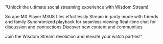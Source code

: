 

"Unlock the ultimate social streaming experience with Wisdom Stream!

Scrape MX Player M3U8 files effortlessly
Stream in party mode with friends and family
Synchronized playback for seamless viewing
Real-time chat for discussion and connections
Discover new content and communities

Join the Wisdom Stream revolution and elevate your watch parties!"
